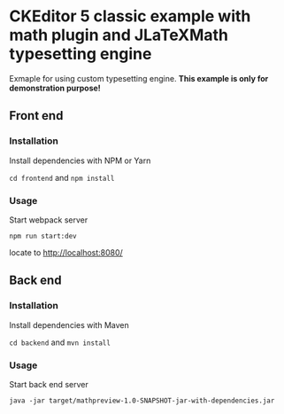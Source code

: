# CKEditor 5 classic example with math plugin and JLaTeXMath typesetting engine

Exmaple for using custom typesetting engine. __This example is only for demonstration purpose!__

## Front end

### Installation

Install dependencies with NPM or Yarn

`cd frontend` and `npm install`

### Usage


Start webpack server

`npm run start:dev`

locate to [http://localhost:8080/](http://localhost:8080/)



## Back end

### Installation

Install dependencies with Maven

`cd backend` and `mvn install`


### Usage

Start back end server

`java -jar target/mathpreview-1.0-SNAPSHOT-jar-with-dependencies.jar`
